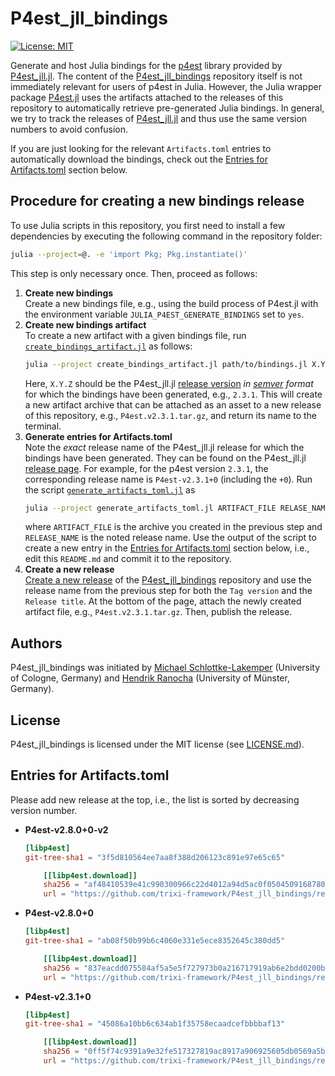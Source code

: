 # P4est_jll_bindings

[![License: MIT](https://img.shields.io/badge/License-MIT-success.svg)](https://opensource.org/licenses/MIT)

Generate and host Julia bindings for the
[p4est](https://github.com/cburstedde/p4est) library provided by
[P4est_jll.jl](https://github.com/JuliaBinaryWrappers/P4est_jll.jl).
The content of the
[P4est_jll_bindings](https://github.com/trixi-framework/P4est_jll_bindings)
repository itself is not immediately relevant for users of p4est in Julia. However,
the Julia wrapper package
[P4est.jl](https://github.com/trixi-framework/P4est.jl) uses the artifacts
attached to the releases of this repository to automatically retrieve
pre-generated Julia bindings. In general, we try to track the releases of
[P4est_jll.jl](https://github.com/JuliaBinaryWrappers/P4est_jll.jl) and thus use
the same version numbers to avoid confusion.

If you are just looking for the relevant `Artifacts.toml` entries to
automatically download the bindings, check out the
[Entries for Artifacts.toml](#entries-for-artifactstoml) section below.


## Procedure for creating a new bindings release
To use Julia scripts in this repository, you first need to install a few
dependencies by executing the following command in the repository folder:
```bash
julia --project=@. -e 'import Pkg; Pkg.instantiate()'
```
This step is only necessary once. Then, proceed as follows:

1. **Create new bindings**  
   Create a new bindings file, e.g., using the build process of P4est.jl with
   the environment variable `JULIA_P4EST_GENERATE_BINDINGS` set to `yes`.
2. **Create new bindings artifact**  
   To create a new artifact with a given bindings file, run
   [`create_bindings_artifact.jl`](create_bindings_artifact.jl) as follows:
   ```bash
   julia --project create_bindings_artifact.jl path/to/bindings.jl X.Y.Z
   ```
   Here, `X.Y.Z` should be the P4est_jll.jl
   [release version](https://github.com/JuliaBinaryWrappers/P4est_jll.jl/releases)
   *in [semver](https://semver.org) format* for which the bindings have been
   generated, e.g., `2.3.1`. This will create a new artifact archive that can be
   attached as an asset to a new release of this repository, e.g., `P4est.v2.3.1.tar.gz`,
   and return its name to the terminal.
3. **Generate entries for Artifacts.toml**  
   Note the *exact* release name of the P4est_jll.jl release for which the
   bindings have been generated. They can be found on the P4est_jll.jl
   [release page](https://github.com/JuliaBinaryWrappers/P4est_jll.jl/releases).
   For example, for the p4est version `2.3.1`, the corresponding release name
   is `P4est-v2.3.1+0` (including the `+0`).  Run the script
   [`generate_artifacts_toml.jl`](generate_artifacts_toml.jl) as
   ```bash
   julia --project generate_artifacts_toml.jl ARTIFACT_FILE RELASE_NAME
   ```
   where `ARTIFACT_FILE` is the archive you created in the previous step and
   `RELEASE_NAME` is the noted release name. Use the output of the script to
   create a new entry in the
   [Entries for Artifacts.toml](#entries-for-artifactstoml) section below, i.e.,
   edit this `README.md` and commit it to the repository.
4. **Create a new release**  
   [Create a new release](https://github.com/trixi-framework/P4est_jll_bindings/releases/new)
   of the
   [P4est_jll_bindings](https://github.com/trixi-framework/P4est_jll_bindings)
   repository and use the release name from the previous step for both the `Tag
   version` and the `Release title`. At the bottom of the page, attach the newly
   created artifact file, e.g., `P4est.v2.3.1.tar.gz`. Then, publish the
   release.


## Authors
P4est_jll_bindings was initiated by
[Michael Schlottke-Lakemper](https://www.mi.uni-koeln.de/NumSim/schlottke-lakemper)
(University of Cologne, Germany) and
[Hendrik Ranocha](https://ranocha.de) (University of Münster, Germany).


## License
P4est_jll_bindings is licensed under the MIT license (see [LICENSE.md](LICENSE.md)).


## Entries for Artifacts.toml
Please add new release at the top, i.e., the list is sorted by decreasing
version number.

* **P4est-v2.8.0+0-v2**
  ```toml
  [libp4est]
  git-tree-sha1 = "3f5d810564ee7aa8f388d206123c891e97e65c65"
  
      [[libp4est.download]]
      sha256 = "af48410539e41c990300966c22d4012a94d5ac0f05045091687803eaef9d381b"
      url = "https://github.com/trixi-framework/P4est_jll_bindings/releases/download/P4est-v2.8.0+0-v2/P4est.v2.8.0.tar.gz"
  ```

* **P4est-v2.8.0+0**
  ```toml
  [libp4est]
  git-tree-sha1 = "ab08f50b99b6c4060e331e5ece8352645c380dd5"
  
      [[libp4est.download]]
      sha256 = "837eacdd075584af5a5e5f727973b0a216717919ab6e2bdd0200b222c3c3f38d"
      url = "https://github.com/trixi-framework/P4est_jll_bindings/releases/download/P4est-v2.8.0+0/P4est.v2.8.0.tar.gz"
  ```
* **P4est-v2.3.1+0**
  ```toml
  [libp4est]
  git-tree-sha1 = "45086a10bb6c634ab1f35758ecaadcefbbbbaf13"

      [[libp4est.download]]
      sha256 = "0ff5f74c9391a9e32fe517327819ac8917a906925605db0569a5beca7b45bcb8"
      url = "https://github.com/trixi-framework/P4est_jll_bindings/releases/download/P4est-v2.3.1+0/P4est.v2.3.1.tar.gz"
  ```
